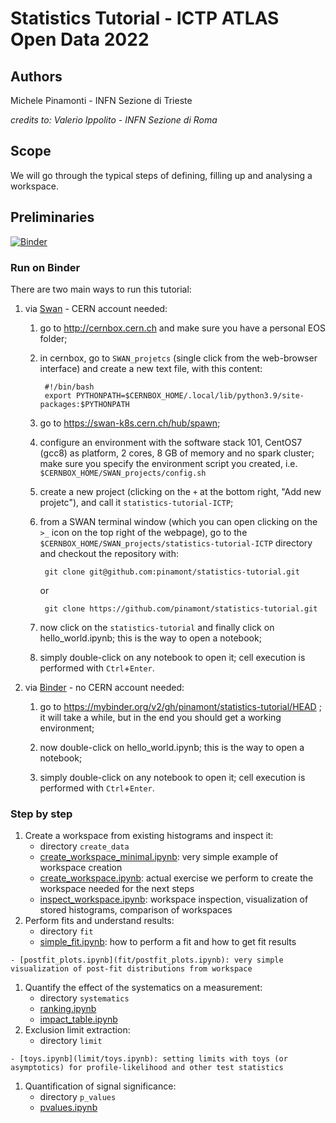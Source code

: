 # Statistics Tutorial - ICTP ATLAS Open Data 2022

## Authors

Michele Pinamonti - INFN Sezione di Trieste

*credits to: Valerio Ippolito - INFN Sezione di Roma*

## Scope
We will go through the typical steps of defining, filling up and analysing a workspace.

## Preliminaries

[![Binder](https://mybinder.org/badge_logo.svg)](https://mybinder.org/v2/gh/pinamont/statistics-tutorial/HEAD)
 
### Run on Binder

There are two main ways to run this tutorial:

 1. via [Swan](https://swan.web.cern.ch/swan/) - CERN account needed:
 
    1. go to http://cernbox.cern.ch and make sure you have a personal EOS folder;
    
    1. in cernbox, go to `SWAN_projetcs` (single click from the web-browser interface) and create a new text file, with this content:
    
            #!/bin/bash
            export PYTHONPATH=$CERNBOX_HOME/.local/lib/python3.9/site-packages:$PYTHONPATH
    
    1. go to https://swan-k8s.cern.ch/hub/spawn;
    
    1. configure an environment with the software stack 101, CentOS7 (gcc8) as platform, 2 cores, 8 GB of memory and no spark cluster; make sure you specify the environment script you created, i.e. `$CERNBOX_HOME/SWAN_projects/config.sh`
    
    1. create a new project (clicking on the `+` at the bottom right, "Add new projetc"), and call it `statistics-tutorial-ICTP`;
    
    1. from a SWAN terminal window (which you can open clicking on the `>_` icon on the top right of the webpage), go to the `$CERNBOX_HOME/SWAN_projects/statistics-tutorial-ICTP` directory and checkout the repository with:
    
            git clone git@github.com:pinamont/statistics-tutorial.git
            
        or
            
            git clone https://github.com/pinamont/statistics-tutorial.git
            
    1. now click on the `statistics-tutorial` and finally click on hello_world.ipynb; this is the way to open a notebook;
    
    1. simply double-click on any notebook to open it; cell execution is performed with `Ctrl`+`Enter`.
    
 
 1. via [Binder](https://mybinder.org/) - no CERN account needed:
 
    1. go to https://mybinder.org/v2/gh/pinamont/statistics-tutorial/HEAD ;
    it will take a while, but in the end you should get a working environment;

    1. now double-click on hello_world.ipynb; this is the way to open a notebook;
    
    1. simply double-click on any notebook to open it; cell execution is performed with `Ctrl`+`Enter`.


### Step by step

1. Create a workspace from existing histograms and inspect it:
    - directory `create_data`
    - [create_workspace_minimal.ipynb](create_data/create_workspace_minimal.ipynb): very simple example of workspace creation
    - [create_workspace.ipynb](create_data/create_workspace.ipynb): actual exercise we perform to create the workspace needed for the next steps
    - [inspect_workspace.ipynb](create_data/inspect_workspace.ipynb): workspace inspection, visualization of stored histograms, comparison of workspaces
1. Perform fits and understand results:
    - directory `fit`
    - [simple_fit.ipynb](fit/simple_fit.ipynb): how to perform a fit and how to get fit results
<!--     - [covmatrix.ipynb](fit/covmatrix.ipynb): visualization of correlation matrix of the fitted parameters -->
    - [postfit_plots.ipynb](fit/postfit_plots.ipynb): very simple visualization of post-fit distributions from workspace
<!--     - [yield_tables.ipynb](fit/yield_tables.ipynb): more elaborate inspection of effect of fit results, creating yield tables -->
1. Quantify the effect of the systematics on a measurement:
    - directory `systematics`
    - [ranking.ipynb](systematics/ranking.ipynb)
    - [impact_table.ipynb](systematics/impact_table.ipynb)
1. Exclusion limit extraction:
    - directory `limit`
<!--     - [asymptotics.ipynb](limit/asymptotics.ipynb): profile-likelihood ratio limits with asymptotic formulae -->
    - [toys.ipynb](limit/toys.ipynb): setting limits with toys (or asymptotics) for profile-likelihood and other test statistics
1. Quantification of signal significance:
    - directory `p_values`
    - [pvalues.ipynb](p_values/pvalues.ipynb)

 
